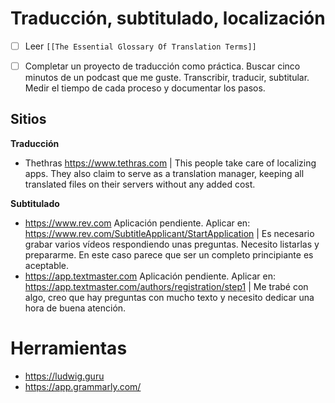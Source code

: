 



# Traducción, subtitulado, localización
- [ ] Leer `[[The Essential Glossary Of Translation Terms]]`
- [ ] Completar un proyecto de traducción como práctica. Buscar cinco minutos de un podcast que me guste. Transcribir, traducir, subtitular. Medir el tiempo de cada proceso y documentar los pasos.


## Sitios
**Traducción**
- Thethras https://www.tethras.com | This people take care of localizing apps. They also claim to serve as a translation manager, keeping all translated files on their servers without any added cost. 

**Subtitulado**
- https://www.rev.com Aplicación pendiente. Aplicar en: https://www.rev.com/SubtitleApplicant/StartApplication | Es necesario grabar varios vídeos respondiendo unas preguntas. Necesito listarlas y prepararme. En este caso parece que ser un completo principiante es aceptable.
- https://app.textmaster.com Aplicación pendiente. Aplicar en: https://app.textmaster.com/authors/registration/step1 | Me trabé con algo, creo que hay preguntas con mucho texto y necesito dedicar una hora de buena atención.
# Herramientas
- https://ludwig.guru
- https://app.grammarly.com/